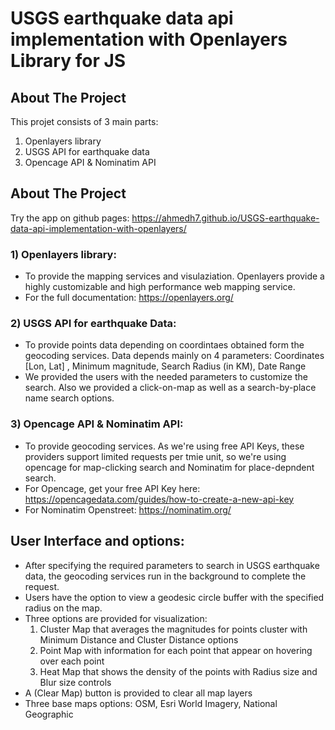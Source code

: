 # USGS earthquake data api implementation with Openlayers Library for JS

## About The Project
This projet consists of 3 main parts:
1) Openlayers library
2) USGS API for earthquake data
3) Opencage API & Nominatim API

## About The Project
Try the app on github pages: https://ahmedh7.github.io/USGS-earthquake-data-api-implementation-with-openlayers/

### 1) Openlayers library:
- To provide the mapping services and visulaziation. Openlayers provide a highly customizable and high performance web mapping service.
- For the full documentation: https://openlayers.org/


### 2) USGS API for earthquake Data:
- To provide points data depending on coordintaes obtained form the geocoding services. Data depends mainly on 4 parameters: Coordinates [Lon, Lat] , Minimum magnitude, Search Radius (in KM), Date Range
- We provided the users with the needed parameters to customize the search. Also we provided a click-on-map as well as a search-by-place name search options.

### 3) Opencage API & Nominatim API:
- To provide geocoding services. As we're using free API Keys, these providers support limited requests per tmie unit, so we're using opencage for map-clicking search and Nominatim for place-depndent search. 
- For Opencage, get your free API Key here: https://opencagedata.com/guides/how-to-create-a-new-api-key
- For Nominatim Openstreet: https://nominatim.org/

## User Interface and options: 
- After specifying the required parameters to search in USGS earthquake data, the geocoding services run in the background to complete the request.
- Users have the option to view a geodesic circle buffer with the specified radius on the map.
- Three options are provided for visualization:
    1) Cluster Map that averages the magnitudes for points cluster with Minimum Distance and Cluster Distance options
    2) Point Map with information for each point that appear on hovering over each point
    3) Heat Map that shows the density of the points with Radius size and Blur size controls
- A (Clear Map) button is provided to clear all map layers
- Three base maps options: OSM, Esri World Imagery, National Geographic

